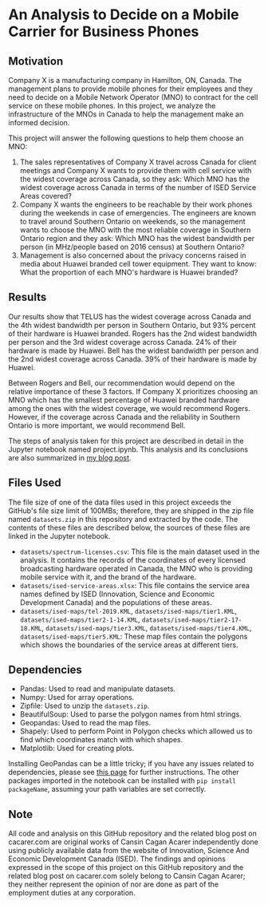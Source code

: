 # An Analysis to Decide on a Mobile Carrier for Business Phones

## Motivation
Company X is a manufacturing company in Hamilton, ON, Canada. The management plans to provide mobile phones for their employees and they need to decide on a Mobile Network Operator (MNO) to contract for the cell service on these mobile phones. In this project, we analyze the infrastructure of the MNOs in Canada to help the management make an informed decision.

This project will answer the following questions to help them choose an MNO:
1. The sales representatives of Company X travel across Canada for client meetings and Company X wants to provide them with cell service with the widest coverage across Canada, so they ask: Which MNO has the widest coverage across Canada in terms of the number of ISED Service Areas covered?
2. Company X wants the engineers to be reachable by their work phones during the weekends in case of emergencies. The engineers are known to travel around Southern Ontario on weekends, so the management wants to choose the MNO with the most reliable coverage in Southern Ontario region and they ask: Which MNO has the widest bandwidth per person (in MHz/people based on 2016 census) at Southern Ontario?
3. Management is also concerned about the privacy concerns raised in media about Huawei branded cell tower equipment. They want to know: What the proportion of each MNO's hardware is Huawei branded?

## Results
Our results show that TELUS has the widest coverage across Canada and the 4th widest bandwidth per person in Southern Ontario, but 93% percent of their hardware is Huawei branded. Rogers has the 2nd widest bandwidth per person and the 3rd widest coverage across Canada. 24% of their hardware is made by Huawei. Bell has the widest bandwidth per person and the 2nd widest coverage across Canada. 39% of their hardware is made by Huawei.

Between Rogers and Bell, our recommendation would depend on the relative importance of these 3 factors. If Company X prioritizes choosing an MNO which has the smallest percentage of Huawei branded hardware among the ones with the widest coverage, we would recommend Rogers. However, if the coverage across Canada and the reliability in Southern Ontario is more important, we would recommend Bell.

The steps of analysis taken for this project are described in detail in the Jupyter notebook named project.ipynb. This analysis and its conclusions are also summarized in [my blog post](https://cacarer.com/choosing-a-mobile-carrier-for-business-phones/).

## Files Used
The file size of one of the data files used in this project exceeds the GitHub's file size limit of 100MBs; therefore, they are shipped in the zip file named `datasets.zip` in this repository and extracted by the code. The contents of these files are described below, the sources of these files are linked in the Jupyter notebook.
- `datasets/spectrum-licenses.csv`: This file is the main dataset used in the analysis. It contains the records of the coordinates of every licensed broadcasting hardware operated in Canada, the MNO who is providing mobile service with it, and the brand of the hardware. 
- `datasets/ised-service-areas.xlsx`: This file contains the service area names defined by ISED (Innovation, Science and Economic Development Canada) and the populations of these areas. 
- `datasets/ised-maps/tel-2019.KML`, `datasets/ised-maps/tier1.KML`, `datasets/ised-maps/tier2-1-14.KML`, `datasets/ised-maps/tier2-17-18.KML`, `datasets/ised-maps/tier3.KML`, `datasets/ised-maps/tier4.KML`, `datasets/ised-maps/tier5.KML`: These map files contain the polygons which shows the boundaries of the service areas at different tiers.
## Dependencies
- Pandas: Used to read and manipulate datasets.
- Numpy: Used for array operations.
- Zipfile: Used to unzip the `datasets.zip`.
- BeautifulSoup: Used to parse the polygon names from html strings.
- Geopandas: Used to read the map files.
- Shapely: Used to perform Point in Polygon checks which allowed us to find which coordinates match with which shapes.
- Matplotlib: Used for creating plots.

Installing GeoPandas can be a little tricky; if you have any issues related to dependencies, please see [this page](https://cacarer.com/tip/installing-geopandas-with-its-dependencies-without-installing-microsoft-visual-c/) for further instructions. The other packages imported in the notebook can be installed with `pip install packageName`, assuming your path variables are set correctly.

## Note
All code and analysis on this GitHub repository and the related blog post on cacarer.com are original works of Cansin Cagan Acarer independently done using publicly available data from the website of Innovation, Science And Economic Development Canada (ISED). The findings and opinions expressed in the scope of this project on this GitHub repository and the related blog post on cacarer.com solely belong to Cansin Cagan Acarer; they neither represent the opinion of nor are done as part of the employment duties at any corporation.
